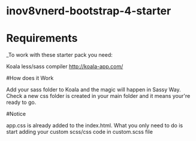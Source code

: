 # inov8vnerd-bootstrap-4-starter

# Requirements 

_To work with these starter pack you need:

Koala less/sass compiler http://koala-app.com/

#How does it Work

Add your sass folder to Koala and the magic will happen in Sassy Way.
Check a new css folder is created in your main folder and it means your're ready to go.

#Notice

app.css is already added to the index.html. What you only need to do is start adding your custom scss/css code in custom.scss file
